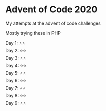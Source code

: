 # Advent of Code 2020
My attempts at the advent of code challenges  

Mostly trying these in PHP  

Day 1: :star::star:  
Day 2: :star::star:  
Day 3: :star::star:  
Day 4: :star::star:  
Day 5: :star::star:  
Day 6: :star::star:  
Day 7: :star::star:  
Day 8: :star::star:  
Day 9: :star::star:  